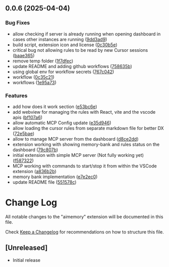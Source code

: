 ## 0.0.6 (2025-04-04)


### Bug Fixes

* allow checking if server is already running when opening dashboard in cases other instances are running ([9dd3ad9](https://github.com/Ipenywis/aimemory/commit/9dd3ad97b0ec344343fc35b4059a32ad33cc02d6))
* build script, extension icon and license ([0c30b5e](https://github.com/Ipenywis/aimemory/commit/0c30b5e0832eed1e33d05748981033b938133eca))
* critical bug not allowing rules to be read by new Cursor sessions ([baae365](https://github.com/Ipenywis/aimemory/commit/baae36551c6054267fe8098704af23f038d2eefa))
* remove temp folder ([1f7dfec](https://github.com/Ipenywis/aimemory/commit/1f7dfec1530cbee9266d8d20c82a3b81b74b6e8e))
* update README and adding github workflows ([758635b](https://github.com/Ipenywis/aimemory/commit/758635bd4efb5a9228fc2dce0e4d7999c74727d0))
* using global env for workflow secrets ([767c042](https://github.com/Ipenywis/aimemory/commit/767c042aef4f1ea533e6d7240f3bf9a2d05670de))
* workflow ([0c35c21](https://github.com/Ipenywis/aimemory/commit/0c35c21832b2de40222786581edc7833ab9c8d18))
* workflows ([1e95a73](https://github.com/Ipenywis/aimemory/commit/1e95a73fdf0d8e50106370ed3bd47ad3ef8375f2))


### Features

* add how does it work section ([e53bc6e](https://github.com/Ipenywis/aimemory/commit/e53bc6e6856c3f0d192e4c1a5932e233815b2e16))
* add webview for managing the rules with React, vite and the vscode apis ([bf107a6](https://github.com/Ipenywis/aimemory/commit/bf107a6e9f87a864f3208d098a37f54200ab4b31))
* allow automatic MCP Config update ([e35d946](https://github.com/Ipenywis/aimemory/commit/e35d946a6c293d0ddfdbacb41bff81c1f7bd9f7e))
* allow loading the cursor rules from separate markdown file for better DX ([72e5bae](https://github.com/Ipenywis/aimemory/commit/72e5bae87591072e5968a0cc53be89df7015d830))
* allow to manage MCP server from the dashboard ([d8ce2dd](https://github.com/Ipenywis/aimemory/commit/d8ce2dd657a272841bc065353aabc1afdef752b3))
* extension working with showing memory-bank and rules status on the dashboard ([79c807b](https://github.com/Ipenywis/aimemory/commit/79c807bfbb9925435dabf04de3f643dfd53020f5))
* initial extension with simple MCP server (Not fully working yet) ([f587322](https://github.com/Ipenywis/aimemory/commit/f58732228681209537190f55032d2981bf862942))
* MCP working with commands to start/stop it from within the VSCode extension ([a836b2b](https://github.com/Ipenywis/aimemory/commit/a836b2b37d856c84af2ad8eb15621145091ea574))
* memory bank implementation ([e7e2ec0](https://github.com/Ipenywis/aimemory/commit/e7e2ec00a74a998a23aac92667ded18adf49fc78))
* update README file ([551578c](https://github.com/Ipenywis/aimemory/commit/551578c1829965a92a326b589a4b02f06a850e43))



# Change Log

All notable changes to the "aimemory" extension will be documented in this file.

Check [Keep a Changelog](http://keepachangelog.com/) for recommendations on how to structure this file.

## [Unreleased]

- Initial release